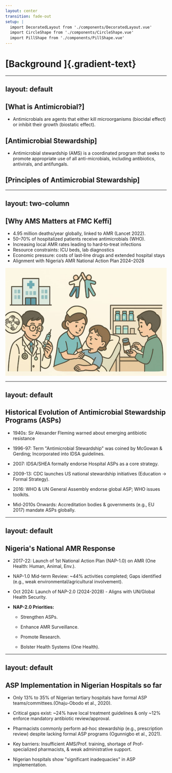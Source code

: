 ```yaml
---
layout: center
transition: fade-out
setup: |
  import DecoratedLayout from './components/DecoratedLayout.vue'
  import CircleShape from './components/CircleShape.vue'
  import PillShape from './components/PillShape.vue'
---
```


# [Background ]{.gradient-text}

<style>
    .gradient-text {
     background: linear-gradient(-45deg, rgb(11, 104, 134), rgb(9, 131, 172));
      -webkit-background-clip: text;
      -moz-background-clip: text;
      -webkit-text-fill-color: transparent;
      -moz-text-fill-color: transparent;
      font-size: 2em; 
    }
</style>


---
layout: default
---

<CircleShape position="top:20%; left:-5%; size:80px; color:rgba(3, 80, 105, 0.55)" />
<PillShape position="bottom:1%; right:1%; width:10%; height:20px; color:rgba(33,150,243,0.08)" />

<v-clicks>

## [What is Antimicrobial?]

- Antimicrobials are agents that either kill microorganisms (biocidal effect) or inhibit their growth (biostatic effect).


## [Antimicrobial Stewardship]

- Antimicrobial stewardship (AMS) is a coordinated program that seeks to promote appropriate use of all anti-microbials, including antibiotics, antivirals, and antifungals.

## [Principles of Antimicrobial Stewardship]


</v-clicks>

---
layout: two-column
---
<CircleShape position="top:20%; left:-5%; size:80px; color:rgba(3, 80, 105, 0.55)" />
<PillShape position="bottom:1%; right:1%; width:10%; height:20px; color:rgba(33,150,243,0.08)" />


## [Why AMS Matters at FMC Keffi]
<v-clicks>

- 4.95 million deaths/year globally, linked to AMR (Lancet 2022).
- 50–70% of hospitalized patients receive antimicrobials (WHO).
- Increasing local AMR rates leading to hard‑to‑treat infections
- Resource constraints: ICU beds, lab diagnostics
- Economic pressure: costs of last‑line drugs and extended hospital stays
- Alignment with Nigeria’s AMR National Action Plan 2024–2028

</v-clicks>

![AMR Global Impact](/images/cover2.jpg)


---
layout: default
---
<CircleShape position="top:20%; left:-5%; size:80px; color:rgba(3, 80, 105, 0.55)" />
<PillShape position="bottom:1%; right:1%; width:10%; height:20px; color:rgba(33,150,243,0.08)" />

##  Historical Evolution of Antimicrobial Stewardship Programs (ASPs)

<v-clicks>

- 1940s: Sir Alexander Fleming warned about emerging antibiotic resistance

- 1996-97: Term "Antimicrobial Stewardship" was coined by McGowan & Gerding; Incorporated into IDSA guidelines.
- 2007: IDSA/SHEA formally endorse Hospital ASPs as a core strategy.
- 2009-13: CDC launches US national stewardship initiatives (Education -> Formal Strategy).
- 2016: WHO & UN General Assembly endorse global ASP; WHO issues toolkits.
- Mid-2010s Onwards: Accreditation bodies & governments (e.g., EU 2017) mandate ASPs globally.

</v-clicks>

---
layout: default
---
<CircleShape position="top:20%; left:-5%; size:80px; color:rgba(3, 80, 105, 0.55)" />
<PillShape position="bottom:1%; right:1%; width:10%; height:20px; color:rgba(33,150,243,0.08)" />

## Nigeria's National AMR Response

<v-clicks>

- 2017-22: Launch of 1st National Action Plan (NAP-1.0) on AMR (One Health: Human, Animal, Env.).

- NAP-1.0 Mid-term Review: ~44% activities completed; Gaps identified (e.g., weak environmental/agricultural involvement).

- Oct 2024: Launch of NAP-2.0 (2024-2028) - Aligns with UN/Global Health Security.

- **NAP-2.0 Priorities:** 

  - Strengthen ASPs.

  - Enhance AMR Surveillance.
  - Promote Research.
  - Bolster Health Systems (One Health).

</v-clicks>

---
layout: default
---
<CircleShape position="top:20%; left:-5%; size:80px; color:rgba(3, 80, 105, 0.55)" />
<PillShape position="bottom:1%; right:1%; width:10%; height:20px; color:rgba(33,150,243,0.08)" />

## ASP Implementation in Nigerian Hospitals so far

<v-clicks>

- Only 13% to 35% of Nigerian tertiary hospitals have formal ASP teams/committees.(Ohaju-Obodo et al., 2020).

- Critical gaps exist: ~24% have local treatment guidelines & only ~12% enforce mandatory antibiotic review/approval.

- Pharmacists commonly perform ad-hoc stewardship (e.g., prescription review) despite lacking formal ASP programs (Ogunnigbo et al., 2021).

- Key barriers: Insufficient AMS/Prof. training, shortage of Prof-specialized pharmacists, & weak administrative support.

- Nigerian hospitals show "significant inadequacies" in ASP implementation.

</v-clicks>


